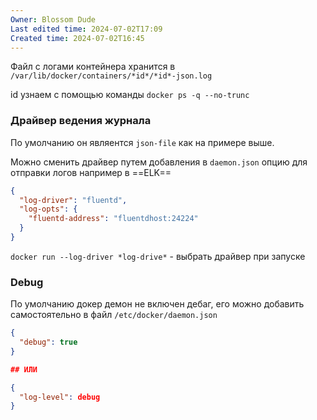 ```yaml
---
Owner: Blossom Dude
Last edited time: 2024-07-02T17:09
Created time: 2024-07-02T16:45
---
```

Файл с логами контейнера хранится в `/var/lib/docker/containers/*id*/*id*-json.log`

id узнаем с помощью команды `docker ps -q --no-trunc`

  

### Драйвер ведения журнала

  

По умолчанию он являентся `json-file` как на примере выше.

Можно сменить драйвер путем добавления в `daemon.json` опцию для отправки логов например в ==ELK==

```JSON
{
  "log-driver": "fluentd",
  "log-opts": {
    "fluentd-address": "fluentdhost:24224"
  }
}
```

  

`docker run --log-driver *log-drive*` - выбрать драйвер при запуске

  

  

### Debug

По умолчанию докер демон не включен дебаг, его можно добавить самостоятельно в файл `/etc/docker/daemon.json`

```JSON
{
  "debug": true
}

## ИЛИ 

{
  "log-level": debug
}
```